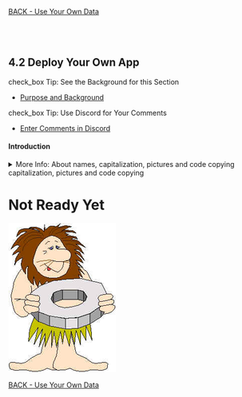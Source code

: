 <!-- ------------------------------------------------------------------------- -->

<div class="page-back">

[BACK - Use Your Own Data](/formR/fr0501_Use-Your_Qwn_Data.md)
</div><div class="page-next disabled">


</div><div style="margin-top:35px">&nbsp;</div>

<!-- ------------------------------------------------------------------------- -->


## 4.2 Deploy Your Own App <!-- {docsify-ignore} -->
<div class="notice-tip">

  <div class="notice-tip-header">
    <span class="google-icon">check_box</span> <!-- or check -->
    Tip: See the Background for this Section
  </div>

- [Purpose and Background](../Setup/purposes/pfr0307_Setup-React-Apps-Ubuntu.md)
</div>

<div class="notice-tip">

  <div class="notice-tip-header">
    <span class="google-icon">check_box</span> <!-- or check -->
    Tip: Use Discord  for Your Comments 
  </div>

- [Enter Comments in Discord](https://discord.com/channels/928752444316483585/959890078266699813)
</div>

#### Introduction <!-- {docsify-ignore} -->


<details class="details-style">
    <summary class="summary-style">
More Info: About names, capitalization, pictures and code copying capitalization, pictures and code copying
    </summary>
    <div class="popup">

- In this tutorial please be careful to use the Exact Spelling and Capitalization. You will be using Windows, Unix and GitBash command prompts. Improper captialization will cause commands to fail. Some examples are: Local_Admin, myProject, repos, remotes and .ssh.
- This documentation was produced in 2021-2022. You will experience differences in some of the pictures due to the changes made over time by the developers of the softwares and web sites that are used.
- We recommend that you copy and paste code snippets from the documentation into your workstation/server. This will reduce the errors caused by hand typing.
Hover over the snippet and click copy, then paste as appropriate.

</div>
</details>


# Not Ready Yet

![Not Ready Yet](./images/fr0000-01_not-ready.png "Not Ready Yet")

<!-- ------------------------------------------------------------------------- -->

<div class="page-back">

[BACK - Use Your Own Data](/formR/fr0501_Use-Your_Qwn_Data.md)
</div><div class="page-next disabled">


</div>

<!-- ------------------------------------------------------------------------- -->